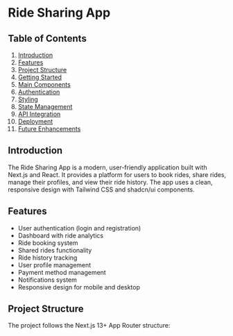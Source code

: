 # Ride Sharing App

## Table of Contents
1. [Introduction](#introduction)
2. [Features](#features)
3. [Project Structure](#project-structure)
4. [Getting Started](#getting-started)
5. [Main Components](#main-components)
6. [Authentication](#authentication)
7. [Styling](#styling)
8. [State Management](#state-management)
9. [API Integration](#api-integration)
10. [Deployment](#deployment)
11. [Future Enhancements](#future-enhancements)

## Introduction

The Ride Sharing App is a modern, user-friendly application built with Next.js and React. It provides a platform for users to book rides, share rides, manage their profiles, and view their ride history. The app uses a clean, responsive design with Tailwind CSS and shadcn/ui components.

## Features

- User authentication (login and registration)
- Dashboard with ride analytics
- Ride booking system
- Shared rides functionality
- Ride history tracking
- User profile management
- Payment method management
- Notifications system
- Responsive design for mobile and desktop

## Project Structure

The project follows the Next.js 13+ App Router structure:

